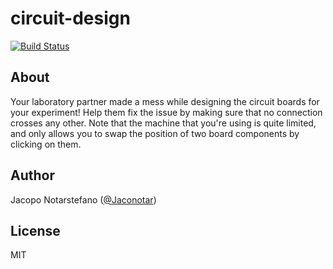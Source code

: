 # circuit-design #

[![Build Status](https://travis-ci.org/jacquerie/circuit-design.svg?branch=master)](https://travis-ci.org/jacquerie/circuit-design)

## About ##

Your laboratory partner made a mess while designing the circuit boards for your
experiment! Help them fix the issue by making sure that no connection crosses
any other. Note that the machine that you're using is quite limited, and only
allows you to swap the position of two board components by clicking on them.

## Author ##

Jacopo Notarstefano ([@Jaconotar](https://twitter.com/Jaconotar))

## License ##

MIT
